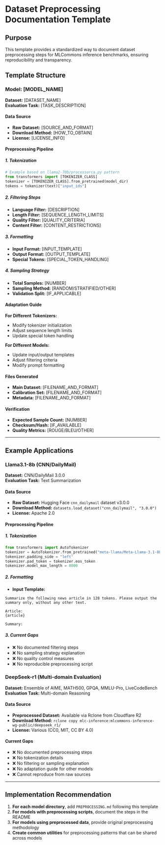 # Dataset Preprocessing Documentation Template

## Purpose
This template provides a standardized way to document dataset preprocessing steps for MLCommons inference benchmarks, ensuring reproducibility and transparency.

## Template Structure

### Model: [MODEL_NAME]
**Dataset:** [DATASET_NAME]  
**Evaluation Task:** [TASK_DESCRIPTION]

#### Data Source
- **Raw Dataset:** [SOURCE_AND_FORMAT]
- **Download Method:** [HOW_TO_OBTAIN]
- **License:** [LICENSE_INFO]

#### Preprocessing Pipeline

##### 1. Tokenization
```python
# Example based on llama2-70b/processorca.py pattern
from transformers import [TOKENIZER_CLASS]
tokenizer = [TOKENIZER_CLASS].from_pretrained(model_dir)
tokens = tokenizer(text)["input_ids"]
```

##### 2. Filtering Steps
- **Language Filter:** [DESCRIPTION]
- **Length Filter:** [SEQUENCE_LENGTH_LIMITS]
- **Quality Filter:** [QUALITY_CRITERIA]
- **Content Filter:** [CONTENT_RESTRICTIONS]

##### 3. Formatting
- **Input Format:** [INPUT_TEMPLATE]
- **Output Format:** [OUTPUT_TEMPLATE]
- **Special Tokens:** [SPECIAL_TOKEN_HANDLING]

##### 4. Sampling Strategy
- **Total Samples:** [NUMBER]
- **Sampling Method:** [RANDOM/STRATIFIED/OTHER]
- **Validation Split:** [IF_APPLICABLE]

#### Adaptation Guide
**For Different Tokenizers:**
- Modify tokenizer initialization
- Adjust sequence length limits
- Update special token handling

**For Different Models:**
- Update input/output templates
- Adjust filtering criteria
- Modify prompt formatting

#### Files Generated
- **Main Dataset:** [FILENAME_AND_FORMAT]
- **Calibration Set:** [FILENAME_AND_FORMAT]
- **Metadata:** [FILENAME_AND_FORMAT]

#### Verification
- **Expected Sample Count:** [NUMBER]
- **Checksum/Hash:** [IF_AVAILABLE]
- **Quality Metrics:** [ROUGE/BLEU/OTHER]

---

## Example Applications

### Llama3.1-8b (CNN/DailyMail)
**Dataset:** CNN/DailyMail 3.0.0  
**Evaluation Task:** Text Summarization

#### Data Source
- **Raw Dataset:** Hugging Face `cnn_dailymail` dataset v3.0.0
- **Download Method:** `datasets.load_dataset("cnn_dailymail", "3.0.0")`
- **License:** Apache 2.0

#### Preprocessing Pipeline
##### 1. Tokenization
```python
from transformers import AutoTokenizer
tokenizer = AutoTokenizer.from_pretrained("meta-llama/Meta-Llama-3.1-8B-Instruct")
tokenizer.padding_side = "left"
tokenizer.pad_token = tokenizer.eos_token
tokenizer.model_max_length = 8000
```

##### 2. Formatting
- **Input Template:** 
```
Summarize the following news article in 128 tokens. Please output the summary only, without any other text.

Article:
{article}

Summary:
```

##### 3. Current Gaps
- ❌ No documented filtering steps
- ❌ No sampling strategy explanation  
- ❌ No quality control measures
- ❌ No reproducible preprocessing script

### DeepSeek-r1 (Multi-domain Evaluation)
**Dataset:** Ensemble of AIME, MATH500, GPQA, MMLU-Pro, LiveCodeBench  
**Evaluation Task:** Multi-domain Reasoning

#### Data Source
- **Preprocessed Dataset:** Available via Rclone from Cloudflare R2
- **Download Method:** `rclone copy mlc-inference:mlcommons-inference-wg-public/deepseek_r1/`
- **License:** Various (CC0, MIT, CC BY 4.0)

#### Current Gaps
- ❌ No documented preprocessing steps
- ❌ No tokenization details
- ❌ No filtering or sampling explanation
- ❌ No adaptation guide for other models
- ❌ Cannot reproduce from raw sources

---

## Implementation Recommendation

1. **For each model directory**, add `PREPROCESSING.md` following this template
2. **For models with preprocessing scripts**, document the steps in the README
3. **For models using preprocessed data**, provide original preprocessing methodology
4. **Create common utilities** for preprocessing patterns that can be shared across models